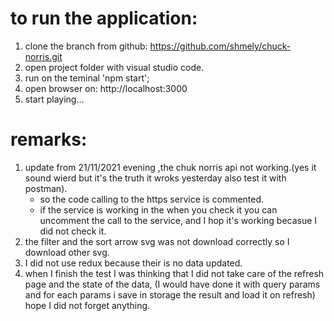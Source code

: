 # to run the application:
1. clone the branch from github: https://github.com/shmely/chuck-norris.git
2. open project folder with visual studio code.
3. run on the teminal 'npm start';
4. open browser on: http://localhost:3000
5. start playing...

# remarks:
1. update from 21/11/2021 evening ,the chuk norris api not working.(yes it sound wierd but it's the truth it wroks yesterday also     test   it with postman).
    * so the code calling to the https service is commented.
    * if the service is working in the when you check it you can uncomment the call to the service, and I hop it's working becasue I  did not check it.
2. the filter and the sort arrow svg was not download correctly so I download other svg.
3. I did not use redux because their is no data updated.
4. when I finish the test I was thinking that I did not take care of the refresh page and the state of the data,
   (I would have done it with query params and for each params i save in storage the result and load it on refresh)
hope I did not forget anything. 
